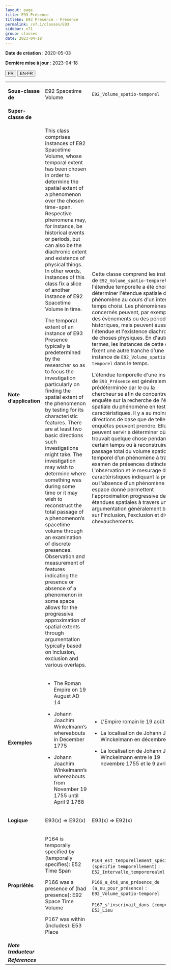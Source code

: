 ```yaml
---
layout: page
title: E93 Présence
titleEn: E93 Presence - Présence
permalink: /v7.1/classes/E93
sidebar: v71
group: classes
date: 2023-04-18
---
```


**Date de création** : 2020-05-03

**Dernière mise à jour** : 2023-04-18

<div class="lang-buttons">
  <button id="fr" class="activate">FR</button>
  <button id="en-fr">EN-FR</button>
</div>

<table>
<tbody>
<tr>
<td><strong>Sous-classe de</strong></td>
<td class="en">
<p>E92 Spacetime Volume</p>
</td>
<td>
<p><code class="language-plaintext highlighter-rouge">E92</code><code class="language-plaintext highlighter-rouge">_Volume_spatio-temporel</code></p>
</td>
</tr>
<tr>
<td><strong>Super-classe de</strong></td>
<td class="en">
</td>
<td>
<p></p>
</td>
</tr>
<tr>
<td><strong>Note d’application</strong></td>
<td class="en">
<p>This class comprises instances of E92 Spacetime Volume, whose temporal extent has been chosen in order to determine the spatial extent of a phenomenon over the chosen time-span. Respective phenomena may, for instance, be historical events or periods, but can also be the diachronic extent and existence of physical things. In other words, instances of this class fix a slice of another instance of E92 Spacetime Volume in time. <strong></strong></p>
<p>The temporal extent of an instance of E93 Presence typically is predetermined by the researcher so as to focus the investigation particularly on finding the spatial extent of the phenomenon by testing for its characteristic features. There are at least two basic directions such investigations might take. The investigation may wish to determine where something was during some time or it may wish to reconstruct the total passage of a phenomenon’s spacetime volume through an examination of discrete presences. Observation and measurement of features indicating the presence or absence of a phenomenon in some space allows for the progressive approximation of spatial extents through argumentation typically based on inclusion, exclusion and various overlaps.</p>
</td>
<td>
<p>Cette classe comprend les instances de <code class="language-plaintext highlighter-rouge">E92_Volume_spatio-temporel</code> dont l'étendue temporelle a été choisie pour déterminer l'étendue spatiale d'un phénomène au cours d'un intervalle de temps choisi. Les phénomènes concernés peuvent, par exemple, être des évènements ou des périodes historiques, mais peuvent aussi être l'étendue et l'existence diachroniques de choses physiques. En d'autres termes, les instances de cette classe fixent une autre tranche d'une instance de <code class="language-plaintext highlighter-rouge">E92_Volume_spatio-temporel</code> dans le temps.</p>
<p>L'étendue temporelle d'une instance de <code class="language-plaintext highlighter-rouge">E93_Présence</code> est généralement prédéterminée par le ou la chercheur·se afin de concentrer son enquête sur la recherche de l'étendue spatiale du phénomène en testant ses caractéristiques. Il y a au moins deux directions de base que de telles enquêtes peuvent prendre. Elles peuvent servir à déterminer où se trouvait quelque chose pendant un certain temps ou à reconstruire le passage total du volume spatio-temporel d’un phénomène à travers un examen de présences distinctes. L'observation et le mesurage des caractéristiques indiquant la présence ou l'absence d'un phénomène dans un espace donné permettent l'approximation progressive des étendues spatiales à travers une argumentation généralement basée sur l'inclusion, l'exclusion et divers chevauchements.</p>
</td>
</tr>
<tr>
<td><strong>Exemples</strong></td>
<td class="en">
<ul>
<li><p>The Roman Empire on 19 August AD 14</p>
</li>
<li><p>Johann Joachim Winkelmann’s whereabouts in December 1775</p>
</li>
<li><p>Johann Joachim Winkelmann’s whereabouts from November 19 1755 until April 9 1768</p>
</li>
</ul>
</td>
<td>
<ul>
<li><p>L'Empire romain le 19 août 14 EC</p>
</li>
<li><p>La localisation de Johann Joachim Winckelmann en décembre 1775</p>
</li>
<li><p>La localisation de Johann Joachim Winckelmann entre le 19 novembre 1755 et le 9 avril 1768</p>
</li>
</ul>
</td>
</tr>
<tr>
<td><strong>Logique</strong></td>
<td class="en">
<p>E93(x) ⇒ E92(x)</p>
</td>
<td>
<p>E93(x) ⇒ E92(x)</p>
</td>
</tr>
<tr>
<td><strong>Propriétés</strong></td>
<td class="en">
<p>P164 is temporally specified by (temporally specifies): E52 Time Span<strong></strong></p>
<p>P166 was a presence of (had presence): E92 Space Time Volume<strong></strong></p>
<p>P167 was within (includes): E53 Place</p>
</td>
<td>
<p><code class="language-plaintext highlighter-rouge">P164_est_temporellement_spécifié_par (spécifie temporellement)</code> : <code class="language-plaintext highlighter-rouge">E52_Intervalle_temporerealml</code><strong></strong></p>
<p><code class="language-plaintext highlighter-rouge">P166_a_été_une_présence_de (a_eu_pour_présence)</code> : <code class="language-plaintext highlighter-rouge">E92_Volume_spatio-temporel</code><strong></strong></p>
<p><code class="language-plaintext highlighter-rouge">P167_s'inscrivait_dans (comporte)</code> : <code class="language-plaintext highlighter-rouge">E53_Lieu</code></p>
</td>
</tr>
<tr>
<td><strong><em>Note traducteur</em></strong></td>
<td colspan="2">
</td>
</tr>
<tr>
<td><strong><em>Références</em></strong></td>
<td colspan="2">
</td>
</tr>
</tbody>
</table>

				